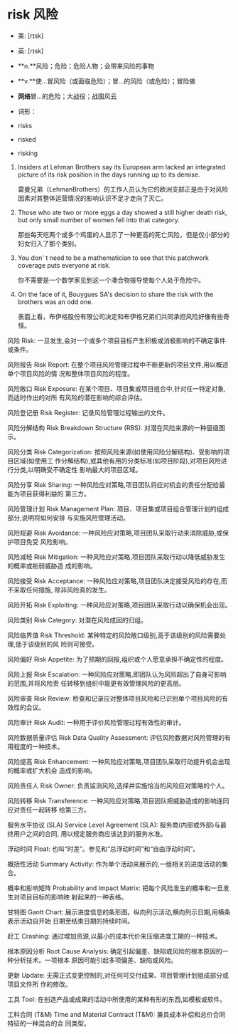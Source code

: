 # risk 风险

- 美: [rɪsk] 
- 英: [rɪsk] 

- **n.**风险；危险；危险人物；会带来风险的事物
- **v.**使…冒风险（或面临危险）；冒…的风险（或危险）；冒险做
- **网络**冒…的危险；大战役；战国风云

- 词形：

- risks
- risked
- risking

1. Insiders at Lehman Brothers say its European arm lacked an integrated picture of its risk position in the days running up to its demise. 

   雷曼兄弟（LehmanBrothers）的工作人员认为它的欧洲支部正是由于对风险因素对其整体运营情况的影响认识不足才走向了灭亡。

    

2. Those who ate two or more eggs a day showed a still higher death risk, but only small number of women fell into that category. 

   那些每天吃两个或多个鸡蛋的人显示了一种更高的死亡风险，但是仅小部分的妇女归入了那个类别。

    

3. You don&#39; t need to be a mathematician to see that this patchwork coverage puts everyone at risk. 

   你不需要是一个数学家见到这一个凑合物报导使每个人处于危险中。

    

4. On the face of it, Bouygues SA's decision to share the risk with the brothers was an odd one. 

   表面上看，布伊格股份有限公司决定和布伊格兄弟们共同承担风险好像有些奇怪。

    

风险 Risk: 一旦发生,会对一个或多个项目目标产生积极或消极影响的不确定事件或条件。

风险报告 Risk Report: 在整个项目风险管理过程中不断更新的项目文件,用以概述单个项目风险的情
况和整体项目风险的程度。

风险敞口 Risk Exposure: 在某个项目、项目集或项目组合中,针对任一特定对象,而适时作出的对所
有风险的潜在影响的综合评估。

风险登记册 Risk Register: 记录风险管理过程输出的文件。

风险分解结构 Risk Breakdown Structure (RBS): 对潜在风险来源的一种层级图示。

风险分类 Risk Categorization: 按照风险来源(如使用风险分解结构)、受影响的项目区域(如使用工
作分解结构),或其他有用的分类标准(如项目阶段),对项目风险进行分类,以明确受不确定性
影响最大的项目区域。

风险分享 Risk Sharing: 一种风险应对策略,项目团队将应对机会的责任分配给最能为项目获得利益的
第三方。

风险管理计划 Risk Management Plan: 项目、项目集或项目组合管理计划的组成部分,说明将如何安排
与实施风险管理活动。

风险规避 Risk Avoidance: 一种风险应对策略,项目团队采取行动来消除威胁,或保护项目免受
风险影响。

风险减轻 Risk Mitigation: 一种风险应对策略,项目团队采取行动以降低威胁发生的概率或削弱威胁造
成的影响。

风险接受 Risk Acceptance: 一种风险应对策略,项目团队决定接受风险的存在,而不采取任何措施,
除非风险真的发生。

风险开拓 Risk Exploiting: 一种风险应对策略,项目团队采取行动以确保机会出现。

风险类别 Risk Category: 对潜在风险成因的归组。

风险临界值 Risk Threshold: 某种特定的风险敞口级别,高于该级别的风险需要处理,低于该级别的风
险则可接受。

风险偏好 Risk Appetite: 为了预期的回报,组织或个人愿意承担不确定性的程度。

风险上报 Risk Escalation: 一种风险应对策略,即团队认为风险超出了自身可影响的范围,并将风险责
任转移到组织中能更有效管理风险的更高层。

风险审查 Risk Review: 检查和记录应对整体项目风险和已识别单个项目风险的有效性的会议。

风险审计 Risk Audit: 一种用于评价风险管理过程有效性的审计。

风险数据质量评估 Risk Data Quality Assessment: 评估风险数据对风险管理的有用程度的一种技术。

风险提高 Risk Enhancement: 一种风险应对策略,项目团队采取行动提升机会出现的概率或扩大机会
造成的影响。

风险责任人 Risk Owner: 负责监测风险,选择并实施恰当的风险应对策略的个人。

风险转移 Risk Transference: 一种风险应对策略,项目团队把威胁造成的影响连同应对责任一起转移
给第三方。

服务水平协议 (SLA) Service Level Agreement (SLA): 服务商(内部或外部)与最终用户之间的合同,
用以规定服务商应该达到的服务水准。

浮动时间 Float: 也叫“时差”。参见和“总浮动时间”和“自由浮动时间”。

概括性活动 Summary Activity: 作为单个活动来展示的,一组相关的进度活动的集合。

概率和影响矩阵 Probability and Impact Matrix: 把每个风险发生的概率和一旦发生对项目目标的影响映
射起来的一种表格。

甘特图 Gantt Chart: 展示进度信息的条形图。纵向列示活动,横向列示日期,用横条表示活动自开始
日期至结束日期的持续时间。

赶工 Crashing: 通过增加资源,以最小的成本代价来压缩进度工期的一种技术。

根本原因分析 Root Cause Analysis: 确定引起偏差、缺陷或风险的根本原因的一种分析技术。一项根本
原因可能引起多项偏差、缺陷或风险。

更新 Update: 无需正式变更控制的,对任何可交付成果、项目管理计划组成部分或项目文件所
作的修改。

工具 Tool: 在创造产品或成果的活动中所使用的某种有形的东西,如模板或软件。

工料合同 (T&M) Time and Material Contract (T&M): 兼具成本补偿和总价合同特征的一种混合的合
同类型。